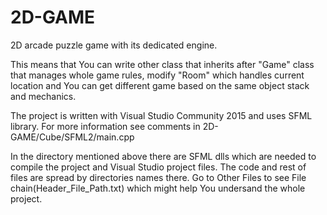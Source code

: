 # 2D-GAME
2D arcade puzzle game with its dedicated engine. 

This means that You can write other class that inherits after "Game" class that manages whole game rules, modify "Room" which handles current location and You can get different game based on the same object stack and mechanics.

The project is written with Visual Studio Community 2015 and uses SFML library. For more information see comments in 2D-GAME/Cube/SFML2/main.cpp

In the directory mentioned above there are SFML dlls which are needed to compile the project and Visual Studio project files. The code and rest of files are spread by directories names there. Go to Other Files to see File chain(Header_File_Path.txt) which might help You undersand the whole project.
